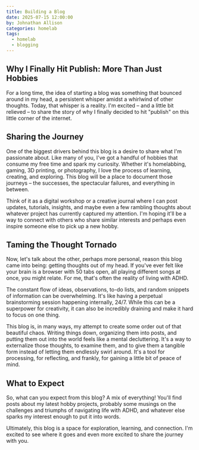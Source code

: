```yaml
---
title: Building a Blog
date: 2025-07-15 12:00:00
by: Johnathan Allison
categories: homelab
tags:
  - homelab
  - blogging
---
```


## Why I Finally Hit Publish: More Than Just Hobbies

For a long time, the idea of starting a blog was something that bounced around in my head, a persistent whisper amidst a whirlwind of other thoughts. Today, that whisper is a reality. I'm excited – and a little bit relieved – to share the story of why I finally decided to hit "publish" on this little corner of the internet.

## Sharing the Journey

One of the biggest drivers behind this blog is a desire to share what I'm passionate about. Like many of you, I've got a handful of hobbies that consume my free time and spark my curiosity. Whether it's homelabbing, gaming, 3D printing, or photography, I love the process of learning, creating, and exploring. This blog will be a place to document those journeys – the successes, the spectacular failures, and everything in between.

Think of it as a digital workshop or a creative journal where I can post updates, tutorials, insights, and maybe even a few rambling thoughts about whatever project has currently captured my attention. I'm hoping it'll be a way to connect with others who share similar interests and perhaps even inspire someone else to pick up a new hobby.

## Taming the Thought Tornado

Now, let's talk about the other, perhaps more personal, reason this blog came into being: getting thoughts out of my head. If you've ever felt like your brain is a browser with 50 tabs open, all playing different songs at once, you might relate. For me, that's often the reality of living with ADHD.

The constant flow of ideas, observations, to-do lists, and random snippets of information can be overwhelming. It's like having a perpetual brainstorming session happening internally, 24/7. While this can be a superpower for creativity, it can also be incredibly draining and make it hard to focus on one thing.

This blog is, in many ways, my attempt to create some order out of that beautiful chaos. Writing things down, organizing them into posts, and putting them out into the world feels like a mental decluttering. It's a way to externalize those thoughts, to examine them, and to give them a tangible form instead of letting them endlessly swirl around. It's a tool for processing, for reflecting, and frankly, for gaining a little bit of peace of mind.

## What to Expect

So, what can you expect from this blog? A mix of everything! You'll find posts about my latest hobby projects, probably some musings on the challenges and triumphs of navigating life with ADHD, and whatever else sparks my interest enough to put it into words.

Ultimately, this blog is a space for exploration, learning, and connection. I'm excited to see where it goes and even more excited to share the journey with you.
